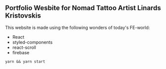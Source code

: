 ## Portfolio Wesbite for Nomad Tattoo Artist Linards Kristovskis

This website is made using the following wonders of today's FE-world:

- React
- styled-components
- react-scroll
- firebase

```yarn && yarn start```
